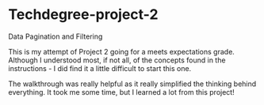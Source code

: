 # Techdegree-project-2
 Data Pagination and Filtering 

This is my attempt of Project 2 going for a meets expectations grade. Although I understood most, if not all, of the concepts found in the instructions - I did find it a little difficult to start this one. 

The walkthrough was really helpful as it really simplified the thinking behind everything. It took me some time, but I learned a lot from this project!